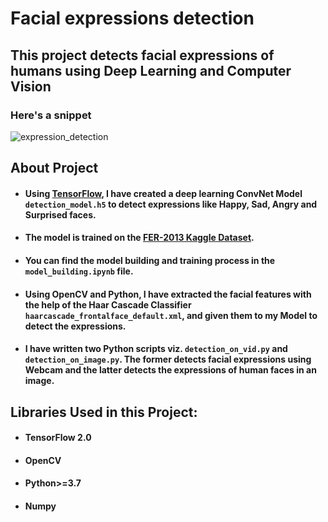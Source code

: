 # Facial expressions detection
## This project detects facial expressions of humans using Deep Learning and Computer Vision

### Here's a snippet

![expression_detection](https://user-images.githubusercontent.com/61016383/94587769-afa85680-02a0-11eb-897f-ffe8d88becbe.gif)

## About Project
  - #### Using [TensorFlow](https://www.tensorflow.org/), I have created a deep learning ConvNet Model `detection_model.h5` to detect expressions like Happy, Sad, Angry and Surprised faces.
  
  - #### The model is trained on the [FER-2013 Kaggle Dataset](https://www.kaggle.com/msambare/fer2013).
  
  - #### You can find the model building and training process in the `model_building.ipynb` file.
  
  - #### Using OpenCV and Python, I have extracted the facial features with the help of the Haar Cascade Classifier `haarcascade_frontalface_default.xml`, and given them to my Model to detect the expressions.
  
  - #### I have written two Python scripts viz. `detection_on_vid.py` and `detection_on_image.py`. The former detects facial expressions using Webcam and the latter detects the    expressions of human faces in an image. 
  
  
## Libraries Used in this Project:

  - #### TensorFlow 2.0
  
  - #### OpenCV
  
  - #### Python>=3.7
  
  - #### Numpy
  
  
